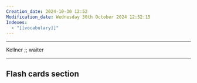 ```yaml
---
Creation_date: 2024-10-30 12:52
Modification_date: Wednesday 30th October 2024 12:52:15
Indexes:
  - "[[vocabulary]]"
---
```


----

Kellner ;; waiter
<!--SR:!2024-11-12,4,270-->



















---
## Flash cards section
